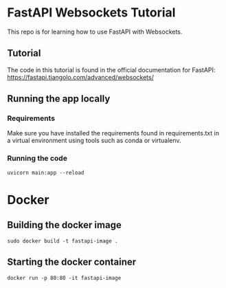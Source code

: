 # FastAPI Websockets Tutorial
This repo is for learning how to use FastAPI with Websockets.

## Tutorial
The code in this tutorial is found in the official documentation for FastAPI: https://fastapi.tiangolo.com/advanced/websockets/

## Running the app locally
### Requirements
Make sure you have installed the requirements found in requirements.txt in a virtual environment using tools such as conda or virtualenv.

### Running the code
```
uvicorn main:app --reload
```

# Docker
## Building the docker image
```
sudo docker build -t fastapi-image .
```

## Starting the docker container
```
docker run -p 80:80 -it fastapi-image
```

